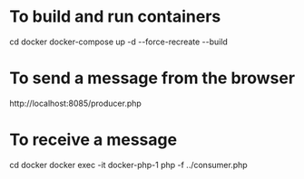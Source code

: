 # To build and run containers

cd docker
docker-compose up -d --force-recreate --build

# To send a message from the browser

http://localhost:8085/producer.php

# To receive a message

cd docker
docker exec -it docker-php-1 php -f ../consumer.php
